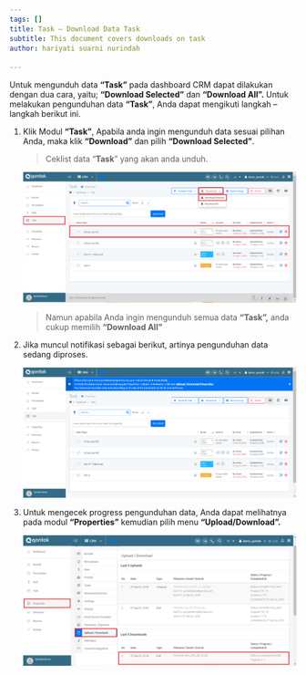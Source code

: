 ```yaml
---
tags: []
title: Task – Download Data Task
subtitle: This document covers downloads on task
author: hariyati suarni nurindah

---
```

Untuk mengunduh data **“Task”** pada dashboard CRM dapat dilakukan dengan dua cara, yaitu; **“Download Selected”** dan **“Download All”.** Untuk melakukan pengunduhan data **“Task”**, Anda dapat mengikuti langkah – langkah berikut ini.

1. Klik Modul **“Task”**, Apabila anda ingin mengunduh data sesuai pilihan Anda, maka klik **“Download”** dan pilih **“Download Selected”**.

   > Ceklist data “**Task**” yang akan anda unduh.

   ![](/uploads/downloadtask1.PNG)

   > Namun apabila Anda ingin mengunduh semua data **“Task”,** anda cukup memilih **“Download All”**
2. Jika muncul notifikasi sebagai berikut, artinya pengunduhan data sedang diproses.

   ![](/uploads/downloadtask2.PNG)
3. Untuk mengecek progress pengunduhan data, Anda dapat melihatnya pada modul **“Properties”** kemudian pilih menu **“Upload/Download”.**

   ![](/uploads/downloadtask3.PNG)